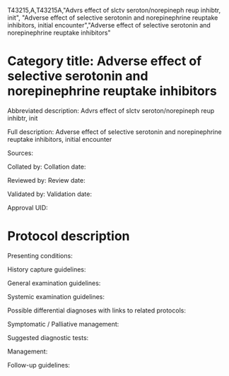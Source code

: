 T43215,A,T43215A,"Advrs effect of slctv seroton/norepineph reup inhibtr, init", "Adverse effect of selective serotonin and norepinephrine reuptake inhibitors, initial encounter","Adverse effect of selective serotonin and norepinephrine reuptake inhibitors"
# Category title: Adverse effect of selective serotonin and norepinephrine reuptake inhibitors

Abbreviated description: Advrs effect of slctv seroton/norepineph reup inhibtr, init

Full description: Adverse effect of selective serotonin and norepinephrine reuptake inhibitors, initial encounter

Sources:

Collated by:
Collation date:

Reviewed by:
Review date:

Validated by:
Validation date:

Approval UID:

# Protocol description

Presenting conditions:

History capture guidelines:

General examination guidelines:

Systemic examination guidelines:

Possible differential diagnoses with links to related protocols:

Symptomatic / Palliative management:

Suggested diagnostic tests:

Management:

Follow-up guidelines:
